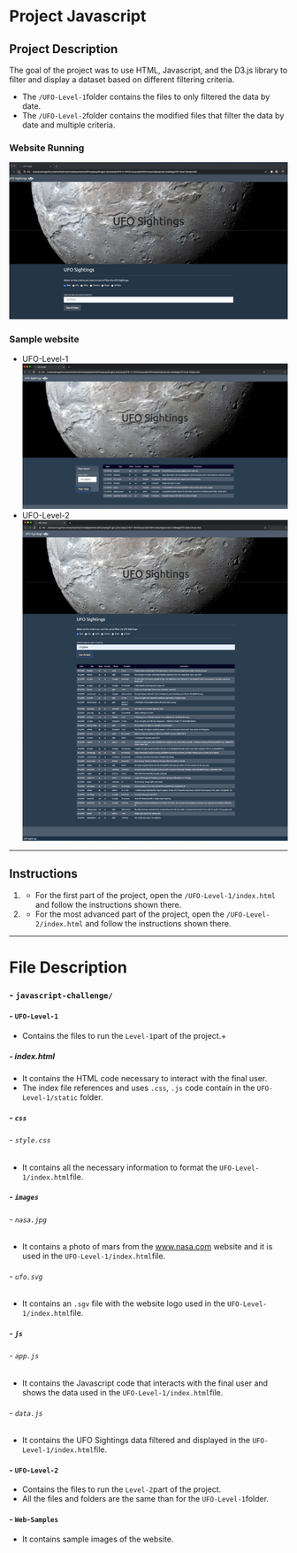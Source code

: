 # Project Javascript

## Project Description
The goal of the project was to use HTML, Javascript, and the D3.js library to filter and display a dataset based on different filtering criteria. 
- The `/UFO-Level-1`folder contains the files to only filtered the data by date.  
- The `/UFO-Level-2`folder contains the modified files that filter the data by date and multiple criteria.

### Website Running 

![Running Level 2](Web-Samples/UFO-Level-2.gif "Web Running")

### Sample website
- UFO-Level-1
![Static Level 1](Web-Samples/UFO-Level-1.png "Sample Level 1")
- UFO-Level-2
![Static Level 2](Web-Samples/UFO-Level-2.png "Sample Level 2")

<hr>

## Instructions

1. - For the first part of the project, open the `/UFO-Level-1/index.html` and follow the instructions shown there.
2. - For the most advanced part of the project, open the `/UFO-Level-2/index.html` and follow the instructions shown there.

<hr>

# File Description
### - `javascript-challenge/`
#### - `UFO-Level-1`
- Contains the files to run the `Level-1`part of the project.+
##### - index.html
- It contains the HTML code necessary to interact with the final user.
- The index file references and uses `.css`, `.js` code contain in the `UFO-Level-1/static` folder.
##### - `css` 
###### - `style.css`
- It contains all the necessary information to format the `UFO-Level-1/index.html`file.
##### - `images` 
###### - `nasa.jpg`
- It contains a photo of mars from the www.nasa.com website and it is used in the `UFO-Level-1/index.html`file.
###### - `ufo.svg`
- It contains an `.sgv` file with the website logo used in the `UFO-Level-1/index.html`file.
##### - `js` 
###### - `app.js`
- It contains the Javascript code that interacts with the final user and shows the data used in the `UFO-Level-1/index.html`file.
###### - `data.js`
- It contains the UFO Sightings data filtered and displayed in the `UFO-Level-1/index.html`file.
#### - `UFO-Level-2`
- Contains the files to run the `Level-2`part of the project.
- All the files and folders are the same than for the `UFO-Level-1`folder.
#### - `Web-Samples`
- It contains sample images of the website.
